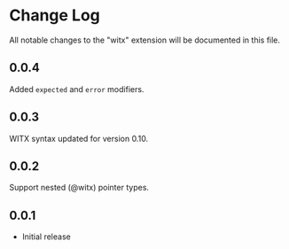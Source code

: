 # Change Log

All notable changes to the "witx" extension will be documented in this file.

## 0.0.4

Added `expected` and `error` modifiers.

## 0.0.3

WITX syntax updated for version 0.10.

## 0.0.2

Support nested (@witx) pointer types.

## 0.0.1

- Initial release
